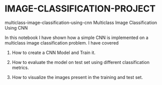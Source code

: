 # IMAGE-CLASSIFICATION-PROJECT
multiclass-image-classification-using-cnn
Multiclass Image Classification Using CNN

In this notebook I have shown how a simple CNN is implemented on a multiclass image classification problem. I have covered

1. How to create a CNN Model and Train it.

2. How to evaluate the model on test set using different classification metrics.

3. How to visualize the images present in the training and test set.
